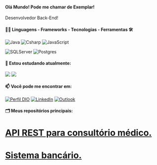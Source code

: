#### Olá Mundo! Pode me chamar de Exemplar!

Desenvolvedor Back-End!

<div style="width: max-content;">

#### 👨‍💻 Linguagens - Frameworks - Tecnologias - Ferramentas  🛠

![Java](https://img.shields.io/badge/Java-%23934B8E?style=flat-square&labelColor=%23414141&logo=java&logoColor=white)
![Csharp](https://img.shields.io/badge/CSharp-%23934B8E?style=flat-square&labelColor=%23414141&logo=csharp&logoColor=white)
![JavaScript](https://img.shields.io/badge/JavaScript-%23EFD81D?style=flat-square&labelColor=%23414141&logo=javascript&logoColor=white)

![SQLServer](https://img.shields.io/badge/SQLServer-%23DB2A20.svg?style=flat-square&labelColor=%23414141&logo=microsoftsqlserver&logoColor=white)
![Postgres](https://img.shields.io/badge/PostgreSQL-%23316192.svg?style=flat-square&labelColor=%23414141&logo=postgresql&logoColor=white)</div>




#### 🌱 Estou estudando atualmente:
<div>
<img src="https://img.shields.io/badge/TypeScript-%232F74C0?style=flat-square&labelColor=%23414141&logo=typescript&logoColor=white" />
<img src="https://img.shields.io/badge/Angular-%23DE3641?style=flat-square&labelColor=%23414141&logo=angular&logoColor=white" />
</div>

#### 📫 Você pode me encontrar em:

[![Perfil DIO](https://img.shields.io/badge/-Meu%20Perfil%20na%20DIO-30A3DC?style=for-the-badge)](https://web.dio.me/users/brendon_rodrigo)
[![LinkedIn](https://img.shields.io/badge/-LinkedIn-%230A66C2?style=flat-square&labelColor=%230A66C2&logo=linkedin&logoColor=black&link=https://www.linkedin.com/in/brendon-rodrigo-alcântara-47a85b129/)](https://www.linkedin.com/in/brendon-rodrigo-alcântara-47a85b129/)
[![Outlook](https://img.shields.io/badge/brendon_rodrigo@hotmail.com-%230078D4.svg?style=flat-square&logo=microsoftoutlook&logoColor=black&link=mailto:brendon_rodrigo@hotmail.com)](mailto:brendon_rodrigo@hotmail.com)

#### 🗂️ Meus repositórios principais:
<a href="https://github.com/BrendonAlc/API_REST">
  <h1>API REST para consultório médico.</h1>
</a>
<a href="https://github.com/BrendonAlc/byteBank">
  <h1>Sistema bancário.</h1>
</a>